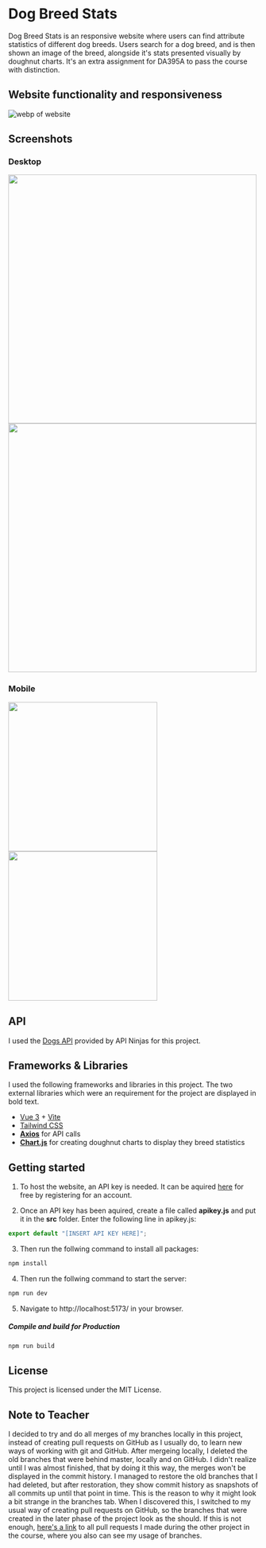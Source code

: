 # Dog Breed Stats
Dog Breed Stats is an responsive website where users can find attribute statistics of different dog breeds. Users search for a dog breed, and is then shown an image of the breed, alongside it's stats presented visually by doughnut charts. It's an extra assignment for DA395A to pass the course with distinction.

## Website functionality and responsiveness
![webp of website](https://i.giphy.com/media/ildutWuoClf1ZIdDwF/giphy.webp)

## Screenshots
### Desktop
<img width="500" src="https://github.com/antonholmCO/dog-breed-stats/assets/75835960/ea247e3d-7554-4cd6-bcac-870cafcc56c4" />
<img width="500" src="https://github.com/antonholmCO/dog-breed-stats/assets/75835960/97e84e8b-244e-483b-80af-2a02dfdc5d83" />

### Mobile
<img width="300" src="https://github.com/antonholmCO/dog-breed-stats/assets/75835960/fd205f26-5052-4fc0-a894-68e7c4d201c2" />
<img width="300" src="https://github.com/antonholmCO/dog-breed-stats/assets/75835960/4114846d-743a-4644-96e6-5ea75a45b4d6" />

## API
I used the [Dogs API](https://api-ninjas.com/api/dogs) provided by API Ninjas for this project.

## Frameworks & Libraries 
I used the following frameworks and libraries in this project. The two external libraries which were an requirement for the project are displayed in bold text. 
- [Vue 3](https://vuejs.org/) + [Vite](https://vitejs.dev/)
- [Tailwind CSS](https://tailwindcss.com/)
- **[Axios](https://axios-http.com/)** for API calls
- **[Chart.js](https://www.chartjs.org/docs/latest/)** for creating doughnut charts to display they breed statistics

## Getting started
1. To host the website, an API key is needed. It can be aquired [here](https://api-ninjas.com/register) for free by registering for an account. 

2. Once an API key has been aquired, create a file called **apikey.js** and put it in the **src** folder. 
Enter the following line in apikey.js:

```javascript
export default "[INSERT API KEY HERE]";
```

3. Then run the follwing command to install all packages:

```sh
npm install
```

4. Then run the follwing command to start the server:

```sh
npm run dev
```

5. Navigate to http://localhost:5173/ in your browser.

##### Compile and build for Production
```sh
npm run build
```

## License
This project is licensed under the MIT License.

## Note to Teacher
I decided to try and do all merges of my branches locally in this project, instead of creating pull requests on GitHub as I usually do, to learn new ways of working with git and GitHub. After mergeing locally, I deleted the old branches that were behind master, locally and on GitHub. I didn't realize until I was almost finished, that by doing it this way, the merges won't be displayed in the commit history. I managed to restore the old branches that I had deleted, but after restoration, they show commit history as snapshots of all commits up until that point in time. This is the reason to why it might look a bit strange in the branches tab. When I discovered this, I switched to my usual way of creating pull requests on GitHub, so the branches that were created in the later phase of the project look as the should. If this is not enough, [here's a link](https://github.com/GabrielModinBarzen/WeatherApp/pulls?q=is%3Apr+is%3Aclosed+author%3AantonholmCO) to all pull requests I made during the other project in the course, where you also can see my usage of branches.
